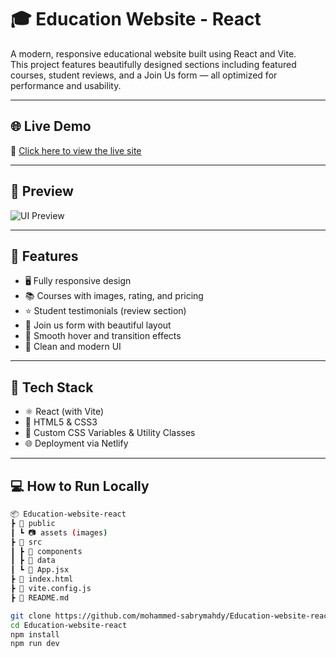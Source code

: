 # 🎓 Education Website - React

A modern, responsive educational website built using React and Vite.  
This project features beautifully designed sections including featured courses, student reviews, and a Join Us form — all optimized for performance and usability.

---

## 🌐 Live Demo

🔗 [Click here to view the live site](https://tiny-kitsune-c686da.netlify.app)

---

## 📸 Preview
![UI Preview](https://drive.google.com/file/d/1PYxkDMdpXhD80CW8Mp2fVNpU18A2BcAl/view?usp=drive_link)


---

## 🚀 Features

- 🖥️ Fully responsive design
- 📚 Courses with images, rating, and pricing
- ⭐ Student testimonials (review section)
- 📝 Join us form with beautiful layout
- 🔄 Smooth hover and transition effects
- 🎨 Clean and modern UI

---

## 🧱 Tech Stack

- ⚛️ React (with Vite)
- 💅 HTML5 & CSS3
- 🎨 Custom CSS Variables & Utility Classes
- 🌐 Deployment via Netlify

---

## 💻 How to Run Locally

```bash
📦 Education-website-react
┣ 📁 public
┃ ┗ 📷 assets (images)
┣ 📁 src
┃ ┣ 📂 components
┃ ┣ 📂 data
┃ ┗ 📄 App.jsx
┣ 📄 index.html
┣ 📄 vite.config.js
┣ 📄 README.md

git clone https://github.com/mohammed-sabrymahdy/Education-website-react.git
cd Education-website-react
npm install
npm run dev
